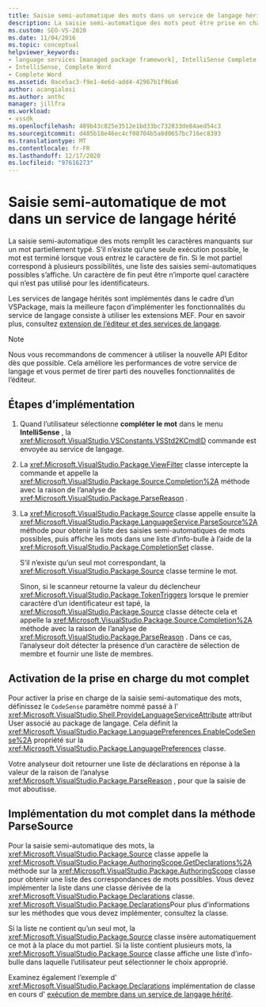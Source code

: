 ```yaml
---
title: Saisie semi-automatique des mots dans un service de langage hérité | Microsoft Docs
description: La saisie semi-automatique des mots peut être prise en charge pour un service de langage hérité dans le kit de développement logiciel Visual Studio. Découvrez comment les services de langage hérités sont implémentés dans un VSPackage.
ms.custom: SEO-VS-2020
ms.date: 11/04/2016
ms.topic: conceptual
helpviewer_keywords:
- language services [managed package framework], IntelliSense Complete Word
- IntelliSense, Complete Word
- Complete Word
ms.assetid: 0ace5ac3-f9e1-4e6d-add4-42967b1f96a6
author: acangialosi
ms.author: anthc
manager: jillfra
ms.workload:
- vssdk
ms.openlocfilehash: 489b43c825e3512e1bd33bc732833de84aed54c3
ms.sourcegitcommit: d485b18e46ec4cf08704b5a8d0657bc716ec8393
ms.translationtype: MT
ms.contentlocale: fr-FR
ms.lasthandoff: 12/17/2020
ms.locfileid: "97616273"
---
```

# <a name="word-completion-in-a-legacy-language-service"></a>Saisie semi-automatique de mot dans un service de langage hérité
La saisie semi-automatique des mots remplit les caractères manquants sur un mot partiellement typé. S’il n’existe qu’une seule exécution possible, le mot est terminé lorsque vous entrez le caractère de fin. Si le mot partiel correspond à plusieurs possibilités, une liste des saisies semi-automatiques possibles s’affiche. Un caractère de fin peut être n’importe quel caractère qui n’est pas utilisé pour les identificateurs.

 Les services de langage hérités sont implémentés dans le cadre d’un VSPackage, mais la meilleure façon d’implémenter les fonctionnalités du service de langage consiste à utiliser les extensions MEF. Pour en savoir plus, consultez [extension de l’éditeur et des services de langage](../../extensibility/extending-the-editor-and-language-services.md).

> [!NOTE]
> Nous vous recommandons de commencer à utiliser la nouvelle API Editor dès que possible. Cela améliore les performances de votre service de langage et vous permet de tirer parti des nouvelles fonctionnalités de l’éditeur.

## <a name="implementation-steps"></a>Étapes d’implémentation

1. Quand l’utilisateur sélectionne **compléter le mot** dans le menu **IntelliSense** , la <xref:Microsoft.VisualStudio.VSConstants.VSStd2KCmdID> commande est envoyée au service de langage.

2. La <xref:Microsoft.VisualStudio.Package.ViewFilter> classe intercepte la commande et appelle la <xref:Microsoft.VisualStudio.Package.Source.Completion%2A> méthode avec la raison de l’analyse de <xref:Microsoft.VisualStudio.Package.ParseReason> .

3. La <xref:Microsoft.VisualStudio.Package.Source> classe appelle ensuite la <xref:Microsoft.VisualStudio.Package.LanguageService.ParseSource%2A> méthode pour obtenir la liste des saisies semi-automatiques de mots possibles, puis affiche les mots dans une liste d’info-bulle à l’aide de la <xref:Microsoft.VisualStudio.Package.CompletionSet> classe.

    S’il n’existe qu’un seul mot correspondant, la <xref:Microsoft.VisualStudio.Package.Source> classe termine le mot.

   Sinon, si le scanneur retourne la valeur du déclencheur <xref:Microsoft.VisualStudio.Package.TokenTriggers> lorsque le premier caractère d’un identificateur est tapé, la <xref:Microsoft.VisualStudio.Package.Source> classe détecte cela et appelle la <xref:Microsoft.VisualStudio.Package.Source.Completion%2A> méthode avec la raison de l’analyse de <xref:Microsoft.VisualStudio.Package.ParseReason> . Dans ce cas, l’analyseur doit détecter la présence d’un caractère de sélection de membre et fournir une liste de membres.

## <a name="enabling-support-for-the-complete-word"></a>Activation de la prise en charge du mot complet
 Pour activer la prise en charge de la saisie semi-automatique des mots, définissez le `CodeSense` paramètre nommé passé à l' <xref:Microsoft.VisualStudio.Shell.ProvideLanguageServiceAttribute> attribut User associé au package de langage. Cela définit la <xref:Microsoft.VisualStudio.Package.LanguagePreferences.EnableCodeSense%2A> propriété sur la <xref:Microsoft.VisualStudio.Package.LanguagePreferences> classe.

 Votre analyseur doit retourner une liste de déclarations en réponse à la valeur de la raison de l’analyse <xref:Microsoft.VisualStudio.Package.ParseReason> , pour que la saisie de mot aboutisse.

## <a name="implementing-complete-word-in-the-parsesource-method"></a>Implémentation du mot complet dans la méthode ParseSource
 Pour la saisie semi-automatique des mots, la <xref:Microsoft.VisualStudio.Package.Source> classe appelle la <xref:Microsoft.VisualStudio.Package.AuthoringScope.GetDeclarations%2A> méthode sur la <xref:Microsoft.VisualStudio.Package.AuthoringScope> classe pour obtenir une liste des correspondances de mots possibles. Vous devez implémenter la liste dans une classe dérivée de la <xref:Microsoft.VisualStudio.Package.Declarations> classe. <xref:Microsoft.VisualStudio.Package.Declarations>Pour plus d’informations sur les méthodes que vous devez implémenter, consultez la classe.

 Si la liste ne contient qu’un seul mot, la <xref:Microsoft.VisualStudio.Package.Source> classe insère automatiquement ce mot à la place du mot partiel. Si la liste contient plusieurs mots, la <xref:Microsoft.VisualStudio.Package.Source> classe affiche une liste d’info-bulle dans laquelle l’utilisateur peut sélectionner le choix approprié.

 Examinez également l’exemple d' <xref:Microsoft.VisualStudio.Package.Declarations> implémentation de classe en cours d' [exécution de membre dans un service de langage hérité](../../extensibility/internals/member-completion-in-a-legacy-language-service.md).
